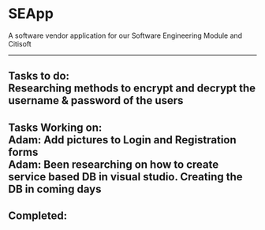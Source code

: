 # SEApp
A software vendor application for our Software Engineering Module and Citisoft

-------------------------------------------------------------------------------------------------------------
**Tasks to do:** <br>
Researching methods to encrypt and decrypt the username & password of the users <br>
-------------------------------------------------------------------------------------------------------------
**Tasks Working on:** <br>
Adam: Add pictures to Login and Registration forms <br>
Adam: Been researching on how to create service based DB in visual studio. Creating the DB in coming days <br>
-------------------------------------------------------------------------------------------------------------
**Completed:**
-------------------------------------------------------------------------------------------------------------
